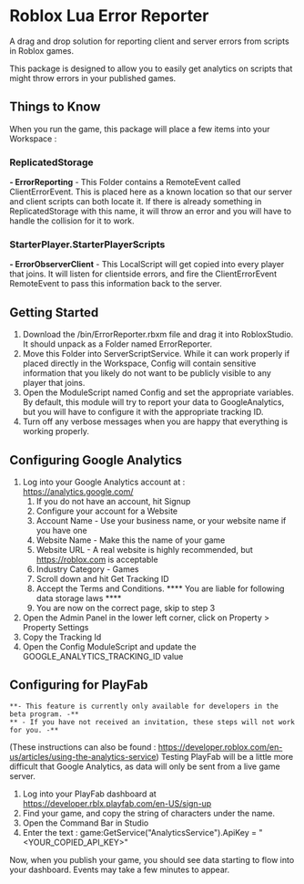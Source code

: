 # Roblox Lua Error Reporter
A drag and drop solution for reporting client and server errors from scripts in Roblox games.

This package is designed to allow you to easily get analytics on scripts that might throw errors in your published games.


## Things to Know ##
When you run the game, this package will place a few items into your Workspace :

### ReplicatedStorage ###
 **- ErrorReporting** -	This Folder contains a RemoteEvent called ClientErrorEvent. This is placed here as a known location so that our server and client scripts can both locate it. If there is already something in ReplicatedStorage with this name, it will throw an error and you will have to handle the collision for it to work.

### StarterPlayer.StarterPlayerScripts ###
 **- ErrorObserverClient** - This LocalScript will get copied into every player that joins. It will listen for clientside errors, and fire the ClientErrorEvent RemoteEvent to pass this information back to the server.



## Getting Started ##
1. Download the /bin/ErrorReporter.rbxm file and drag it into RobloxStudio. It should unpack as a Folder named ErrorReporter.
1. Move this Folder into ServerScriptService. While it can work properly if placed directly in the Workspace, Config will contain sensitive information that you likely do not want to be publicly visible to any player that joins.
1. Open the ModuleScript named Config and set the appropriate variables. By default, this module will try to report your data to GoogleAnalytics, but you will have to configure it with the appropriate tracking ID.
1. Turn off any verbose messages when you are happy that everything is working properly.



## Configuring Google Analytics ##
1. Log into your Google Analytics account at : https://analytics.google.com/
	1. If you do not have an account, hit Signup
	1. Configure your account for a Website
	1. Account Name - Use your business name, or your website name if you have one
	1. Website Name - Make this the name of your game
 	1. Website URL - A real website is highly recommended, but https://roblox.com is acceptable
 	1. Industry Category - Games
	1. Scroll down and hit Get Tracking ID
 	1. Accept the Terms and Conditions. **** You are liable for following data storage laws ****
	1. You are now on the correct page, skip to step 3
1. Open the Admin Panel in the lower left corner, click on Property > Property Settings
1. Copy the Tracking Id
1. Open the Config ModuleScript and update the GOOGLE_ANALYTICS_TRACKING_ID value 


## Configuring for PlayFab ##
	**- This feature is currently only available for developers in the beta program. -**
	** - If you have not received an invitation, these steps will not work for you. -**

(These instructions can also be found : https://developer.roblox.com/en-us/articles/using-the-analytics-service)
Testing PlayFab will be a little more difficult that Google Analytics, as data will only be sent from a live game server.

1. Log into your PlayFab dashboard at https://developer.rblx.playfab.com/en-US/sign-up
1. Find your game, and copy the string of characters under the name.
1. Open the Command Bar in Studio
1. Enter the text : game:GetService("AnalyticsService").ApiKey = "<YOUR_COPIED_API_KEY>"

Now, when you publish your game, you should see data starting to flow into your dashboard. Events may take a few minutes to appear.


